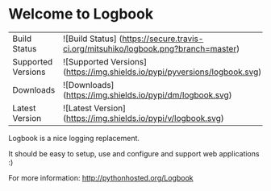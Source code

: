 # Welcome to Logbook

|                       |                                                                                    |
|-----------------------|------------------------------------------------------------------------------------|
| Build Status          | ![Build Status] (https://secure.travis-ci.org/mitsuhiko/logbook.png?branch=master) |
| Supported Versions    | ![Supported Versions] (https://img.shields.io/pypi/pyversions/logbook.svg)    |
| Downloads             | ![Downloads] (https://img.shields.io/pypi/dm/logbook.svg)                       |
| Latest Version        | ![Latest Version] (https://img.shields.io/pypi/v/logbook.svg)                  |


Logbook is a nice logging replacement.

It should be easy to setup, use and configure and support web applications :)

For more information: http://pythonhosted.org/Logbook
